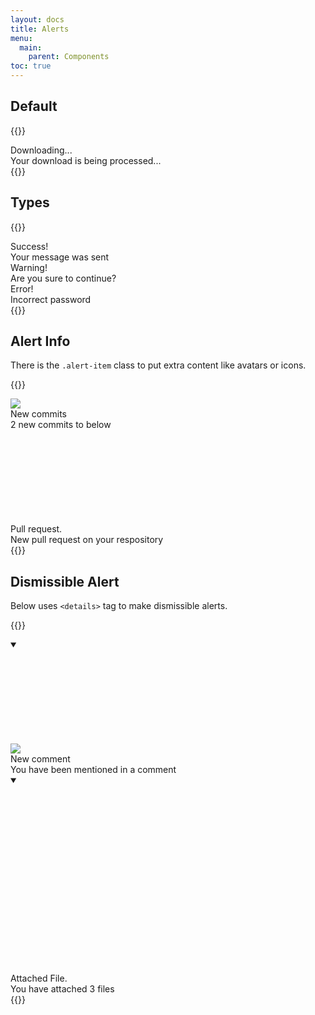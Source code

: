 ```yaml
---
layout: docs
title: Alerts
menu:
  main:
    parent: Components
toc: true
---
```


## Default

{{<example>}}
<div class="alert">
  <div class="alert-content">
    <div class="alert-title">
      Downloading...
    </div>
    <div class="alert-description">
      Your download is being processed...
    </div>
  </div>
</div>
{{</example>}}

## Types
{{<example>}}
<!-- Success Alert -->
<div class="alert alert-success">
  <div class="alert-content">
    <div class="alert-title">
      Success!
    </div>
    <div class="alert-description">
      Your message was sent
    </div>
  </div>
</div>

<!-- Warning Alert -->
<div class="alert alert-warning">
  <div class="alert-content">
    <div class="alert-title">
      Warning!
    </div>
    <div class="alert-description">
      Are you sure to continue?
    </div>
  </div>
</div>

<!-- Error Alert -->
<div class="alert alert-error">
  <div class="alert-content">
    <div class="alert-title">
      Error!
    </div>
    <div class="alert-description">
      Incorrect password
    </div>
  </div>
</div>
{{</example>}}

## Alert Info

There is the <code>.alert-item</code> class to put extra content like avatars or icons.

{{<example>}}
<!-- Alert with avatar -->
<div class="alert">
  <div class="alert-item">
    <span class="avatar avatar-small">
      <img src="/assets/img/avatar-02.jpeg">
    </span>
  </div>
  <div class="alert-content">
    <div class="alert-title">
      New commits
    </div>
    <div class="alert-description">
      2 new commits to below
    </div>
  </div>
</div>

<!-- Alert with icon -->
<div class="alert">
  <div class="alert-item">
    <svg class="icon"><use xlink:href="/assets/icons/feather.svg#git-pull-request"/></svg>
  </div>
  <div class="alert-content">
    <div class="alert-title">
      Pull request.
    </div>
    <div class="alert-description">
      New pull request on your respository
    </div>
  </div>
</div>
{{</example>}}

## Dismissible Alert

Below uses <code>&lt;details&gt;</code> tag to make dismissible alerts.

{{<example>}}
<!-- Dismissible Default Alert with Avatar Small -->
<details class="alert" open>
  <summary>
    <div class="alert-close">
      <svg class="icon"><use xlink:href="/assets/icons/feather.svg#x"/></svg>
    </div>
  </summary>
  <div class="alert-item">
    <span class="avatar avatar-small">
      <img src="/assets/img/avatar-02.jpeg">
    </span>
  </div>
  <div class="alert-content">
    <div class="alert-title">
      New comment
    </div>
    <div class="alert-description">
      You have been mentioned in a comment
    </div>
  </div>
</details>

<!-- Dismissible Success Alert -->
<details class="alert alert-success" open>
  <summary>
    <div class="alert-close">
      <svg class="icon"><use xlink:href="/assets/icons/feather.svg#x"/></svg>
    </div>
  </summary>
  <div class="alert-item">
    <svg class="icon"><use xlink:href="/assets/icons/feather.svg#paperclip"/></svg>
  </div>
  <div class="alert-content">
    <div class="alert-title">
      Attached File.
    </div>
    <div class="alert-description">
      You have attached 3 files
    </div>
  </div>
</details>
{{</example>}}
